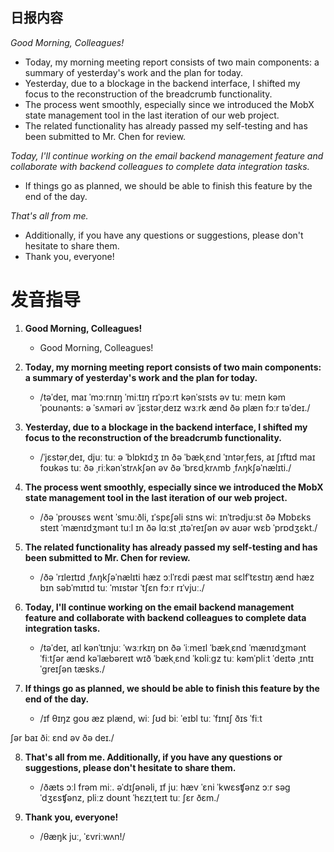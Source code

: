 ## 日报内容
*Good Morning, Colleagues!*
- Today, my morning meeting report consists of two main components: a summary of yesterday's work and the plan for today.
-  Yesterday, due to a blockage in the backend interface, I shifted my focus to the reconstruction of the breadcrumb functionality. 
- The process went smoothly, especially since we introduced the MobX state management tool in the last iteration of our web project. 
- The related functionality has already passed my self-testing and has been submitted to Mr. Chen for review.

*Today, I'll continue working on the email backend management feature and collaborate with backend colleagues to complete data integration tasks.* 
- If things go as planned, we should be able to finish this feature by the end of the day.

*That's all from me.* 
- Additionally, if you have any questions or suggestions, please don't hesitate to share them. 
- Thank you, everyone!

# 发音指导
1. **Good Morning, Colleagues!**
   - Good Morning, Colleagues!

2. **Today, my morning meeting report consists of two main components: a summary of yesterday's work and the plan for today.**
   - /təˈdeɪ, maɪ ˈmɔːrnɪŋ ˈmiːtɪŋ rɪˈpɔːrt kənˈsɪsts əv tuː meɪn kəmˈpoʊnənts: ə ˈsʌməri əv ˈjɛstərˌdeɪz wɜːrk ænd ðə plæn fɔːr təˈdeɪ./

3. **Yesterday, due to a blockage in the backend interface, I shifted my focus to the reconstruction of the breadcrumb functionality.**
   - /ˈjɛstərˌdeɪ, djuː tuː ə ˈblɒkɪdʒ ɪn ðə ˈbækˌɛnd ˈɪntərˌfeɪs, aɪ ʃɪftɪd maɪ foʊkəs tuː ðə ˌriːkənˈstrʌkʃən əv ðə ˈbrɛdˌkrʌmb ˌfʌŋkʃəˈnælɪti./

4. **The process went smoothly, especially since we introduced the MobX state management tool in the last iteration of our web project.**
   - /ðə ˈproʊsɛs wɛnt ˈsmuːðli, ɪˈspɛʃəli sɪns wiː ɪnˈtrədjuːst ðə Mɒbɛks steɪt ˈmænɪdʒmənt tuːl ɪn ðə lɑːst ˌɪtəˈreɪʃən əv aʊər wɛb ˈprɒdʒɛkt./

5. **The related functionality has already passed my self-testing and has been submitted to Mr. Chen for review.**
   - /ðə ˈrɪleɪtɪd ˌfʌŋkʃəˈnælɪti hæz ɔːlˈrɛdi pæst maɪ sɛlfˈtɛstɪŋ ænd hæz bɪn səbˈmɪtɪd tuː ˈmɪstər ˈtʃɛn fɔːr rɪˈvjuː./

6. **Today, I'll continue working on the email backend management feature and collaborate with backend colleagues to complete data integration tasks.**
   - /təˈdeɪ, aɪl kənˈtɪnjuː ˈwɜːrkɪŋ ɒn ðə ˈiːmeɪl ˈbækˌɛnd ˈmænɪdʒmənt ˈfiːtʃər ænd kəˈlæbəreɪt wɪð ˈbækˌɛnd ˈkɒliːgz tuː kəmˈpliːt ˈdeɪtə ˌɪntɪˈgreɪʃən tæsks./

7. **If things go as planned, we should be able to finish this feature by the end of the day.**
   - /ɪf θɪŋz ɡoʊ æz plænd, wiː ʃʊd biː ˈeɪbl tuː ˈfɪnɪʃ ðɪs ˈfiːt

ʃər baɪ ðiː ɛnd əv ðə deɪ./

8. **That's all from me. Additionally, if you have any questions or suggestions, please don't hesitate to share them.**
   - /ðæts ɔːl frəm miː. əˈdɪʃənəli, ɪf juː hæv ˈɛni ˈkwɛsʧənz ɔːr səɡˈdʒɛsʧənz, pliːz doʊnt ˈhɛzɪˌteɪt tuː ʃɛr ðɛm./

9. **Thank you, everyone!**
   - /θæŋk juː, ˈɛvriːwʌn!/